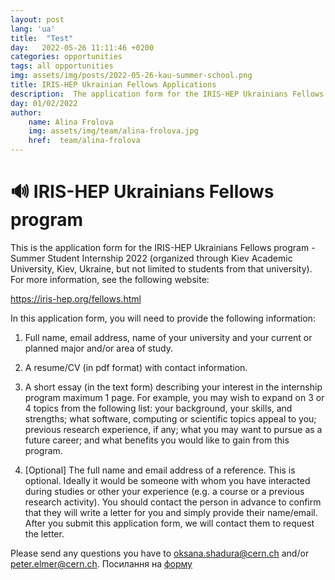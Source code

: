 ```yaml
---
layout: post
lang: 'ua'
title:  "Test"
day:   2022-05-26 11:11:46 +0200
categories: opportunities
tags: all opportunities 
img: assets/img/posts/2022-05-26-kau-summer-school.png
title: IRIS-HEP Ukrainian Fellows Applications
description:  The application form for the IRIS-HEP Ukrainians Fellows program - Summer Student Internship 2022!
day: 01/02/2022
author:
    name: Alina Frolova
    img: assets/img/team/alina-frolova.jpg
    href:  team/alina-frolova
---
```


# 🔊 IRIS-HEP Ukrainians Fellows program
This is the application form for the IRIS-HEP Ukrainians Fellows program - Summer Student Internship 2022 (organized through Kiev Academic University, Kiev, Ukraine, but not limited to students from that university). For more information, see the following website:

https://iris-hep.org/fellows.html

In this application form, you will need to provide the following information:

1) Full name, email address, name of your university and your current or planned major and/or area of study.

2) A resume/CV (in pdf format) with contact information.

3) A short essay (in the text form) describing your interest in the internship program maximum 1 page. For example, you may wish to expand on 3 or 4 topics from the following list: your background, your skills, and strengths;  what software, computing or scientific topics appeal to you; previous research experience, if any; what you may want to pursue as a future career; and what benefits you would like to gain from this program.

5) [Optional] The full name and email address of a reference. This is optional. Ideally it would be someone with whom you have interacted during studies or other your experience (e.g. a course or a previous research activity). You should contact the person in advance to confirm that they will write a letter for you and simply provide their name/email. After you submit this application form, we will contact them to request the letter.

Please send any questions you have to oksana.shadura@cern.ch and/or peter.elmer@cern.ch.
Посилання на [форму](https://docs.google.com/forms/d/e/1FAIpQLSevNJbaFLCFzAelrgiqie9_BL3iZ-7zDXzLmbv0DUuKdqjRCA/viewform)